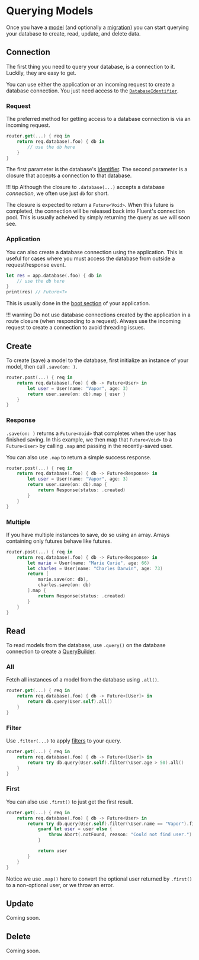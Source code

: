 # Querying Models

Once you have a [model](models.md) (and optionally a [migration](migrations.md)) you can start 
querying your database to create, read, update, and delete data.

## Connection

The first thing you need to query your database, is a connection to it. Luckily, they are easy to get.

You can use either the application or an incoming request to create a database connection. You just need
access to the [`DatabaseIdentifier`](provider.md#identifier).

### Request

The preferred method for getting access to a database connection is via an incoming request. 

```swift
router.get(...) { req in
    return req.database(.foo) { db in
        // use the db here
    }
}
```

The first parameter is the database's [identifier](provider.md#identifier). The second parameter is a closure
that accepts a connection to that database.

!!! tip
    Although the closure to `.database(...)` accepts a database _connection_, we often use just `db` for short.

The closure is expected to return a `Future<Void>`. When this future is completed, the connection will be released
back into Fluent's connection pool. This is usually acheived by simply returning the query as we will soon see.

### Application

You can also create a database connection using the application. This is useful for cases where you must access
the database from outside a request/response event.

```swift
let res = app.database(.foo) { db in
    // use the db here
}
print(res) // Future<T>
```

This is usually done in the [boot section](../getting-started/structure.md#boot) of your application.

!!! warning
    Do not use database connections created by the application in a route closure (when responding to a request).
    Always use the incoming request to create a connection to avoid threading issues.

## Create

To create (save) a model to the database, first initialize an instance of your model, then call `.save(on: )`.

```swift
router.post(...) { req in
    return req.database(.foo) { db -> Future<User> in
        let user = User(name: "Vapor", age: 3)
        return user.save(on: db).map { user }
    }
}
```

### Response

`.save(on: )` returns a `Future<Void>` that completes when the user has finished saving. In this example, we then
map that `Future<Void>` to a `Future<User>` by calling `.map` and passing in the recently-saved user. 

You can also use `.map` to return a simple success response.

```swift
router.post(...) { req in
    return req.database(.foo) { db -> Future<Response> in
        let user = User(name: "Vapor", age: 3)
        return user.save(on: db).map { 
            return Response(status: .created) 
        }
    }
}
```

### Multiple

If you have multiple instances to save, do so using an array. Arrays containing only futures behave like futures.

```swift
router.post(...) { req in
    return req.database(.foo) { db -> Future<Response> in
        let marie = User(name: "Marie Curie", age: 66)
        let charles = User(name: "Charles Darwin", age: 73)
        return [
            marie.save(on: db),
            charles.save(on: db)
        ].map {
            return Response(status: .created)
        }
    }
}
```

## Read

To read models from the database, use `.query()` on the database connection to create a [QueryBuilder](../query-builder). 

### All

Fetch all instances of a model from the database using `.all()`.

```swift
router.get(...) { req in
    return req.database(.foo) { db -> Future<[User]> in
        return db.query(User.self).all()
    }
}
```

### Filter

Use `.filter(...)` to apply [filters](../query-builder#filters) to your query.

```swift
router.get(...) { req in
    return req.database(.foo) { db -> Future<[User]> in
        return try db.query(User.self).filter(\User.age > 50).all()
    }
}
```

### First

You can also use `.first()` to just get the first result.

```swift
router.get(...) { req in
    return req.database(.foo) { db -> Future<User> in
        return try db.query(User.self).filter(\User.name == "Vapor").first().map { user in
            guard let user = user else {
                throw Abort(.notFound, reason: "Could not find user.")
            }

            return user
        }
    }
}
```

Notice we use `.map()` here to convert the optional user returned by `.first()` to a non-optional
user, or we throw an error.

## Update

Coming soon.

## Delete

Coming soon.
